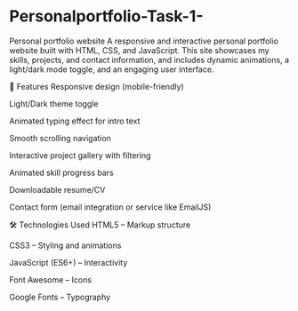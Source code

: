 # Personalportfolio-Task-1-
Personal portfolio website
A responsive and interactive personal portfolio website built with HTML, CSS, and JavaScript. This site showcases my skills, projects, and contact information, and includes dynamic animations, a light/dark mode toggle, and an engaging user interface.

📌 Features
Responsive design (mobile-friendly)

Light/Dark theme toggle

Animated typing effect for intro text

Smooth scrolling navigation

Interactive project gallery with filtering

Animated skill progress bars

Downloadable resume/CV

Contact form (email integration or service like EmailJS)

🛠️ Technologies Used
HTML5 – Markup structure

CSS3 – Styling and animations

JavaScript (ES6+) – Interactivity

Font Awesome – Icons

Google Fonts – Typography
